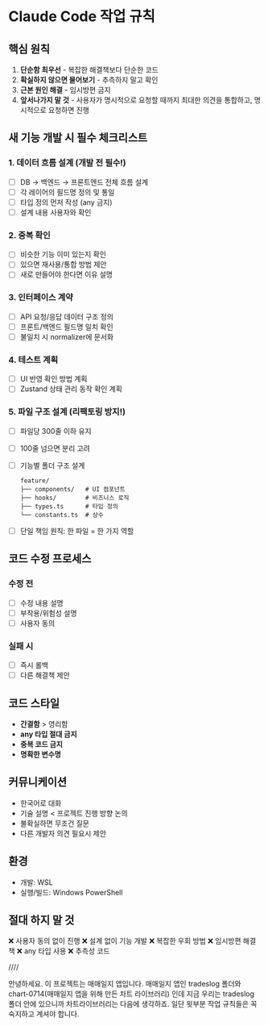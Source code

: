 # Claude Code 작업 규칙

## 핵심 원칙
1. **단순함 최우선** - 복잡한 해결책보다 단순한 코드
2. **확실하지 않으면 물어보기** - 추측하지 말고 확인
3. **근본 원인 해결** - 임시방편 금지
4. **앞서나가지 말 것** - 사용자가 명시적으로 요청할 때까지 최대한 의견을 통합하고, 명시적으로 요청하면 진행

## 새 기능 개발 시 필수 체크리스트

### 1. 데이터 흐름 설계 (개발 전 필수!)
- [ ] DB → 백엔드 → 프론트엔드 전체 흐름 설계
- [ ] 각 레이어의 필드명 정의 및 통일
- [ ] 타입 정의 먼저 작성 (any 금지)
- [ ] 설계 내용 사용자와 확인

### 2. 중복 확인
- [ ] 비슷한 기능 이미 있는지 확인
- [ ] 있으면 재사용/통합 방법 제안
- [ ] 새로 만들어야 한다면 이유 설명

### 3. 인터페이스 계약
- [ ] API 요청/응답 데이터 구조 정의
- [ ] 프론트/백엔드 필드명 일치 확인
- [ ] 불일치 시 normalizer에 문서화

### 4. 테스트 계획
- [ ] UI 반영 확인 방법 계획
- [ ] Zustand 상태 관리 동작 확인 계획

### 5. 파일 구조 설계 (리팩토링 방지!)
- [ ] 파일당 300줄 이하 유지
- [ ] 100줄 넘으면 분리 고려
- [ ] 기능별 폴더 구조 설계
  ```
  feature/
  ├── components/   # UI 컴포넌트
  ├── hooks/        # 비즈니스 로직
  ├── types.ts      # 타입 정의
  └── constants.ts  # 상수
  ```
- [ ] 단일 책임 원칙: 한 파일 = 한 가지 역할


## 코드 수정 프로세스

### 수정 전
- [ ] 수정 내용 설명
- [ ] 부작용/위험성 설명
- [ ] 사용자 동의

### 실패 시
- [ ] 즉시 롤백
- [ ] 다른 해결책 제안

## 코드 스타일
- **간결함** > 영리함
- **any 타입 절대 금지**
- **중복 코드 금지**
- **명확한 변수명**

## 커뮤니케이션
- 한국어로 대화
- 기술 설명 < 프로젝트 진행 방향 논의
- 불확실하면 무조건 질문
- 다른 개발자 의견 필요시 제안

## 환경
- 개발: WSL
- 실행/빌드: Windows PowerShell

## 절대 하지 말 것
❌ 사용자 동의 없이 진행
❌ 설계 없이 기능 개발
❌ 복잡한 우회 방법
❌ 임시방편 해결책
❌ any 타입 사용
❌ 추측성 코드


////

안녕하세요.
이 프로젝트는 매매일지 앱입니다.
매매일지 앱인 tradeslog 폴더와 chart-0714(매매일지 앱을 위해 만든 차트 라이브러리) 인데 지금 우리는 tradeslog 폴더 안에 있으니까 차트라이브러리는 다음에 생각하죠.
일단 윗부분 작업 규칙들은 꼭 숙지하고 계셔야 합니다.

